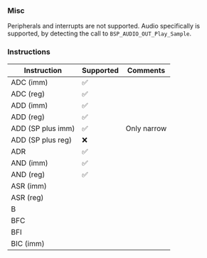 ### Misc
Peripherals and interrupts are not supported. Audio specifically is supported, by detecting the call to `BSP_AUDIO_OUT_Play_Sample`.

### Instructions

| Instruction | Supported | Comments |
|-------------------|-----------|-------------|
| ADC (imm) | ✅ |  |
| ADC (reg) | ✅ |  |
| ADD (imm) | ✅ |  |
| ADD (reg) | ✅ |  |
| ADD (SP plus imm) | ✅ | Only narrow |
| ADD (SP plus reg) | ❌ |  |
| ADR | ✅ |  |
| AND (imm) | ✅ |  |
| AND (reg) | ✅ |  |
| ASR (imm) |  |  |
| ASR (reg) |  |  |
| B |  |  |
| BFC |  |  |
| BFI |  |  |
| BIC (imm) |  |  |
